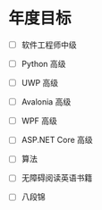 # 年度目标

- [ ] 软件工程师中级
- [ ] Python 高级
- [ ] UWP 高级
- [ ] Avalonia 高级
- [ ] WPF 高级
- [ ] ASP.NET Core 高级
- [ ] 算法

- [ ] 无障碍阅读英语书籍
- [ ] 八段锦
